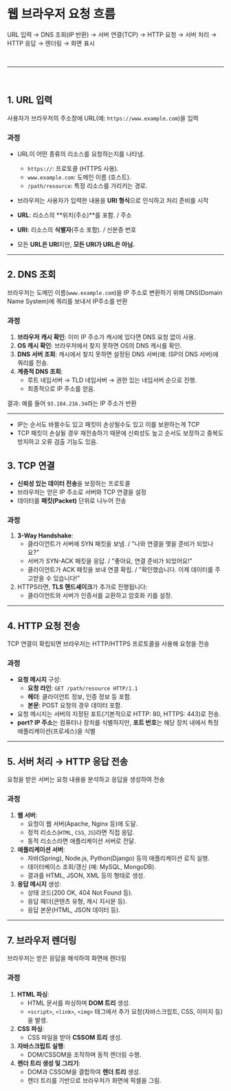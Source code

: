 # 웹 브라우저 요청 흐름
URL 입력 → DNS 조회(IP 반환) → 서버 연결(TCP) → HTTP 요청 → 서버 처리 → HTTP 응답 → 렌더링 → 화면 표시

<br>

---

<br>

## 1. **URL 입력**

사용자가 브라우저의 주소창에 URL(예: `https://www.example.com`)을 입력

### **과정**

- URL이 어떤 종류의 리소스를 요청하는지를 나타냄.
    - `https://`: 프로토콜 (HTTPS 사용).
    - `www.example.com`: 도메인 이름 (호스트).
    - `/path/resource`: 특정 리소스를 가리키는 경로.
- 브라우저는 사용자가 입력한 내용을 **URI 형식**으로 인식하고 처리 준비를 시작

- **URL**: 리소스의 **위치(주소)**를 포함.  / 주소
- **URI**: 리소스의 **식별자**(주소 포함). / 신분증 번호
- 모든 **URL은 URI**지만, **모든 URI가 URL은 아님.**

---

## 2. **DNS 조회**

브라우저는 도메인 이름(`www.example.com`)을 IP 주소로 변환하기 위해 DNS(Domain Name System)에 쿼리를 보내서 IP주소를 반환

### **과정**

1. **브라우저 캐시 확인**: 이미 IP 주소가 캐시에 있다면 DNS 요청 없이 사용.
2. **OS 캐시 확인**: 브라우저에서 찾지 못하면 OS의 DNS 캐시를 확인.
3. **DNS 서버 조회**: 캐시에서 찾지 못하면 설정된 DNS 서버(예: ISP의 DNS 서버)에 쿼리를 전송.
4. **계층적 DNS 조회**:
    - 루트 네임서버 → TLD 네임서버 → 권한 있는 네임서버 순으로 진행.
    - 최종적으로 IP 주소를 얻음.

결과: 예를 들어 `93.184.216.34`라는 IP 주소가 반환

---

- IP는 순서도 바뀔수도 있고 패킷이 손상될수도 있고 이를 보완하는게 TCP
- TCP 패킷이 손실될 경우 재전송하기 때문에 신뢰성도 높고 순서도 보장하고 중복도 방지하고 오류 검출 기능도 있음.

## 3. **TCP 연결**

- **신뢰성 있는 데이터 전송**을 보장하는 프로토콜
- 브라우저는 얻은 IP 주소로 서버와 TCP 연결을 설정
- 데이터를 **패킷(Packet)** 단위로 나누어 전송

### **과정**

1. **3-Way Handshake**:
    - 클라이언트가 서버에 SYN 패킷을 보냄. / "나와 연결을 맺을 준비가 되었나요?”
    - 서버가 SYN-ACK 패킷을 응답. / "좋아요, 연결 준비가 되었어요!”
    - 클라이언트가 ACK 패킷을 보내 연결 확립. / "확인했습니다. 이제 데이터를 주고받을 수 있습니다!”
2. HTTPS라면, **TLS 핸드셰이크**가 추가로 진행됩니다:
    - 클라이언트와 서버가 인증서를 교환하고 암호화 키를 설정.

---

## 4. **HTTP 요청 전송**

TCP 연결이 확립되면 브라우저는 HTTP/HTTPS 프로토콜을 사용해 요청을 전송

### **과정**

- **요청 메시지** 구성:
    - **요청 라인**: `GET /path/resource HTTP/1.1`
    - **헤더**: 클라이언트 정보, 인증 정보 등 포함.
    - **본문**: POST 요청의 경우 데이터 포함.
- 요청 메시지는 서버의 지정된 포트(기본적으로 HTTP: 80, HTTPS: 443)로 전송.
- **port? IP 주소**는 컴퓨터나 장치를 식별하지만, **포트 번호**는 해당 장치 내에서 특정 애플리케이션(프로세스)을 식별

---

## 5. **서버 처리 → HTTP 응답 전송**

요청을 받은 서버는 요청 내용을 분석하고 응답을 생성하여 전송

### **과정**

1. **웹 서버**:
    - 요청이 웹 서버(Apache, Nginx 등)에 도달.
    - 정적 리소스(`HTML`, `CSS`, `JS`)라면 직접 응답.
    - 동적 리소스라면 애플리케이션 서버로 전달.
2. **애플리케이션 서버**:
    - 자바(Spring), Node.js, Python(Django) 등의 애플리케이션 로직 실행.
    - 데이터베이스 조회/갱신 (예: MySQL, MongoDB).
    - 결과를 HTML, JSON, XML 등의 형태로 생성.
3. **응답 메시지** 생성:
    - 상태 코드(200 OK, 404 Not Found 등).
    - 응답 헤더(콘텐츠 유형, 캐시 지시문 등).
    - 응답 본문(HTML, JSON 데이터 등).

---

## 7. **브라우저 렌더링**

브라우저는 받은 응답을 해석하여 화면에 렌더링

### **과정**

1. **HTML 파싱**:
    - HTML 문서를 파싱하며 **DOM 트리** 생성.
    - `<script>`, `<link>`, `<img>` 태그에서 추가 요청(자바스크립트, CSS, 이미지 등)을 발생.
2. **CSS 파싱**:
    - CSS 파일을 받아 **CSSOM 트리** 생성.
3. **자바스크립트 실행**:
    - DOM/CSSOM을 조작하며 동적 렌더링 수행.
4. **렌더 트리 생성 및 그리기**:
    - DOM과 CSSOM을 결합하여 **렌더 트리** 생성.
    - 렌더 트리를 기반으로 브라우저가 화면에 픽셀을 그림.